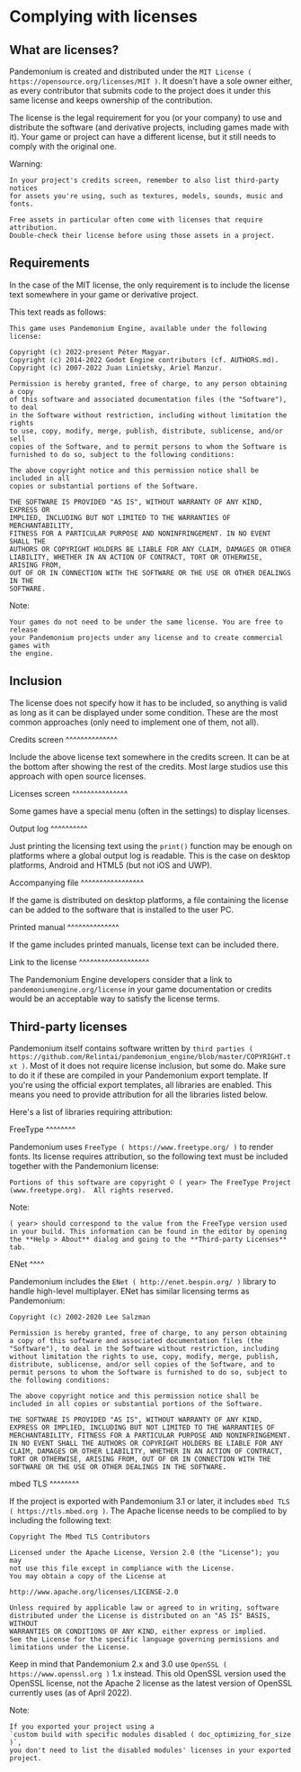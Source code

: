 

Complying with licenses
=======================

What are licenses?
------------------

Pandemonium is created and distributed under the `MIT License ( https://opensource.org/licenses/MIT )`.
It doesn't have a sole owner either, as every contributor that submits code to
the project does it under this same license and keeps ownership of the
contribution.

The license is the legal requirement for you (or your company) to use and
distribute the software (and derivative projects, including games made with it).
Your game or project can have a different license, but it still needs to comply
with the original one.

Warning:


    In your project's credits screen, remember to also list third-party notices
    for assets you're using, such as textures, models, sounds, music and fonts.

    Free assets in particular often come with licenses that require attribution.
    Double-check their license before using those assets in a project.

Requirements
------------

In the case of the MIT license, the only requirement is to include the license
text somewhere in your game or derivative project.

This text reads as follows:

    This game uses Pandemonium Engine, available under the following license:

    Copyright (c) 2022-present Péter Magyar.
    Copyright (c) 2014-2022 Godot Engine contributors (cf. AUTHORS.md).
    Copyright (c) 2007-2022 Juan Linietsky, Ariel Manzur.

    Permission is hereby granted, free of charge, to any person obtaining a copy
    of this software and associated documentation files (the "Software"), to deal
    in the Software without restriction, including without limitation the rights
    to use, copy, modify, merge, publish, distribute, sublicense, and/or sell
    copies of the Software, and to permit persons to whom the Software is
    furnished to do so, subject to the following conditions:

    The above copyright notice and this permission notice shall be included in all
    copies or substantial portions of the Software.

    THE SOFTWARE IS PROVIDED "AS IS", WITHOUT WARRANTY OF ANY KIND, EXPRESS OR
    IMPLIED, INCLUDING BUT NOT LIMITED TO THE WARRANTIES OF MERCHANTABILITY,
    FITNESS FOR A PARTICULAR PURPOSE AND NONINFRINGEMENT. IN NO EVENT SHALL THE
    AUTHORS OR COPYRIGHT HOLDERS BE LIABLE FOR ANY CLAIM, DAMAGES OR OTHER
    LIABILITY, WHETHER IN AN ACTION OF CONTRACT, TORT OR OTHERWISE, ARISING FROM,
    OUT OF OR IN CONNECTION WITH THE SOFTWARE OR THE USE OR OTHER DEALINGS IN THE
    SOFTWARE.


Note:

    Your games do not need to be under the same license. You are free to release
    your Pandemonium projects under any license and to create commercial games with
    the engine.

Inclusion
---------

The license does not specify how it has to be included, so anything is valid as
long as it can be displayed under some condition. These are the most common
approaches (only need to implement one of them, not all).

Credits screen
^^^^^^^^^^^^^^

Include the above license text somewhere in the credits screen. It can be at the
bottom after showing the rest of the credits. Most large studios use this
approach with open source licenses.

Licenses screen
^^^^^^^^^^^^^^^

Some games have a special menu (often in the settings) to display licenses.

Output log
^^^^^^^^^^

Just printing the licensing text using the `print()`
function may be enough on platforms where a global output log is readable.
This is the case on desktop platforms, Android and HTML5 (but not iOS and UWP).

Accompanying file
^^^^^^^^^^^^^^^^^

If the game is distributed on desktop platforms, a file containing the license
can be added to the software that is installed to the user PC.

Printed manual
^^^^^^^^^^^^^^

If the game includes printed manuals, license text can be included there.

Link to the license
^^^^^^^^^^^^^^^^^^^

The Pandemonium Engine developers consider that a link to `pandemoniumengine.org/license`
in your game documentation or credits would be an acceptable way to satisfy
the license terms.

Third-party licenses
--------------------

Pandemonium itself contains software written by
`third parties ( https://github.com/Relintai/pandemonium_engine/blob/master/COPYRIGHT.txt )`.
Most of it does not require license inclusion, but some do.
Make sure to do it if these are compiled in your Pandemonium export template. If
you're using the official export templates, all libraries are enabled. This
means you need to provide attribution for all the libraries listed below.

Here's a list of libraries requiring attribution:

FreeType
^^^^^^^^

Pandemonium uses `FreeType ( https://www.freetype.org/ )` to render fonts. Its license
requires attribution, so the following text must be included together with the
Pandemonium license:

    Portions of this software are copyright © ( year> The FreeType Project (www.freetype.org).  All rights reserved.

Note:


    ( year> should correspond to the value from the FreeType version used
    in your build. This information can be found in the editor by opening
    the **Help > About** dialog and going to the **Third-party Licenses**
    tab.

ENet
^^^^

Pandemonium includes the `ENet ( http://enet.bespin.org/ )` library to handle
high-level multiplayer. ENet has similar licensing terms as Pandemonium:


    Copyright (c) 2002-2020 Lee Salzman

    Permission is hereby granted, free of charge, to any person obtaining a copy of this software and associated documentation files (the "Software"), to deal in the Software without restriction, including without limitation the rights to use, copy, modify, merge, publish, distribute, sublicense, and/or sell copies of the Software, and to permit persons to whom the Software is furnished to do so, subject to the following conditions:

    The above copyright notice and this permission notice shall be included in all copies or substantial portions of the Software.

    THE SOFTWARE IS PROVIDED "AS IS", WITHOUT WARRANTY OF ANY KIND, EXPRESS OR IMPLIED, INCLUDING BUT NOT LIMITED TO THE WARRANTIES OF MERCHANTABILITY, FITNESS FOR A PARTICULAR PURPOSE AND NONINFRINGEMENT. IN NO EVENT SHALL THE AUTHORS OR COPYRIGHT HOLDERS BE LIABLE FOR ANY CLAIM, DAMAGES OR OTHER LIABILITY, WHETHER IN AN ACTION OF CONTRACT, TORT OR OTHERWISE, ARISING FROM, OUT OF OR IN CONNECTION WITH THE SOFTWARE OR THE USE OR OTHER DEALINGS IN THE SOFTWARE.

mbed TLS
^^^^^^^^

If the project is exported with Pandemonium 3.1 or later, it includes `mbed TLS ( https://tls.mbed.org )`.
The Apache license needs to be complied to by including the following text:

    Copyright The Mbed TLS Contributors

    Licensed under the Apache License, Version 2.0 (the "License"); you may
    not use this file except in compliance with the License.
    You may obtain a copy of the License at

    http://www.apache.org/licenses/LICENSE-2.0

    Unless required by applicable law or agreed to in writing, software
    distributed under the License is distributed on an "AS IS" BASIS, WITHOUT
    WARRANTIES OR CONDITIONS OF ANY KIND, either express or implied.
    See the License for the specific language governing permissions and
    limitations under the License.

Keep in mind that Pandemonium 2.x and 3.0 use `OpenSSL ( https://www.openssl.org )` 1.x
instead. This old OpenSSL version used the OpenSSL license, not the Apache 2 license
as the latest version of OpenSSL currently uses (as of April 2022).

Note:


    If you exported your project using a
    `custom build with specific modules disabled ( doc_optimizing_for_size )`,
    you don't need to list the disabled modules' licenses in your exported project.
